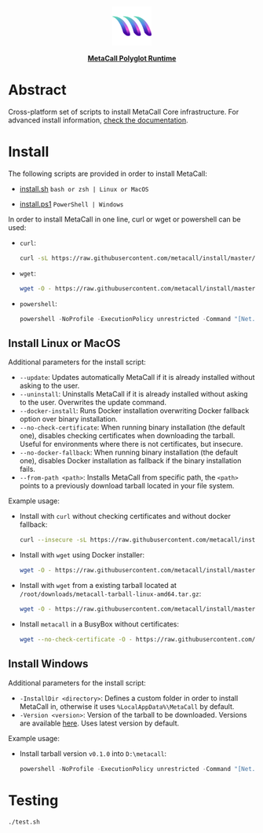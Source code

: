 <div align="center">
  <a href="https://metacall.io" target="_blank"><img src="https://raw.githubusercontent.com/metacall/core/develop/deploy/images/logo.png" alt="METACALL" style="max-width:100%; margin: 0 auto;" width="80" height="80">
  <p><b>MetaCall Polyglot Runtime</b></p></a>
</div>

# Abstract

Cross-platform set of scripts to install MetaCall Core infrastructure. For advanced install information, [check the documentation](https://github.com/metacall/core/blob/develop/docs/README.md#41-installation).

# Install

The following scripts are provided in order to install MetaCall:
- [install.sh](https://raw.githubusercontent.com/metacall/install/master/install.sh) `bash or zsh | Linux or MacOS`

- [install.ps1](https://raw.githubusercontent.com/metacall/install/master/install.ps1) `PowerShell | Windows`

In order to install MetaCall in one line, curl or wget or powershell can be used:
- `curl`:
  ```sh
  curl -sL https://raw.githubusercontent.com/metacall/install/master/install.sh | sh
  ```
- `wget`:
  ```sh
  wget -O - https://raw.githubusercontent.com/metacall/install/master/install.sh | sh
  ```
- `powershell`:
  ```powershell
  powershell -NoProfile -ExecutionPolicy unrestricted -Command "[Net.ServicePointManager]::SecurityProtocol = [Net.SecurityProtocolType]::Tls12; &([scriptblock]::Create((Invoke-WebRequest -UseBasicParsing 'https://raw.githubusercontent.com/metacall/install/master/install.ps1')))"
  ```

## Install Linux or MacOS

Additional parameters for the install script:

- `--update`: Updates automatically MetaCall if it is already installed without asking to the user.
- `--uninstall`: Uninstalls MetaCall if it is already installed without asking to the user. Overwrites the update command.
- `--docker-install`: Runs Docker installation overwriting Docker fallback option over binary installation.
- `--no-check-certificate`: When running binary installation (the default one), disables checking certificates when downloading the tarball. Useful for environments where there is not certificates, but insecure.
- `--no-docker-fallback`: When running binary installation (the default one), disables Docker installation as fallback if the binary installation fails.
- `--from-path <path>`: Installs MetaCall from specific path, the `<path>` points to a previously download tarball located in your file system.

Example usage:

- Install with `curl` without checking certificates and without docker fallback:
  ```sh
  curl --insecure -sL https://raw.githubusercontent.com/metacall/install/master/install.sh | sh -s -- --no-check-certificate --no-docker-fallback
  ```

- Install with `wget` using Docker installer:
  ```sh
  wget -O - https://raw.githubusercontent.com/metacall/install/master/install.sh | sh -s -- --docker-install
  ```

- Install with `wget` from a existing tarball located at `/root/downloads/metacall-tarball-linux-amd64.tar.gz`:
  ```sh
  wget -O - https://raw.githubusercontent.com/metacall/install/master/install.sh | sh -s -- --from-path /root/downloads/metacall-tarball-linux-amd64.tar.gz
  ```

- Install `metacall` in a BusyBox without certificates:
  ```sh
  wget --no-check-certificate -O - https://raw.githubusercontent.com/metacall/install/master/install.sh | sh -s -- --no-check-certificate
  ```

## Install Windows

Additional parameters for the install script:

- `-InstallDir <directory>`: Defines a custom folder in order to install MetaCall in, otherwise it uses `%LocalAppData%\MetaCall` by default.
- `-Version <version>`: Version of the tarball to be downloaded. Versions are available [here](https://github.com/metacall/distributable-windows/releases). Uses latest version by default.

Example usage:

- Install tarball version `v0.1.0` into `D:\metacall`:
  ```powershell
  powershell -NoProfile -ExecutionPolicy unrestricted -Command "[Net.ServicePointManager]::SecurityProtocol = [Net.SecurityProtocolType]::Tls12; &([scriptblock]::Create((Invoke-WebRequest -UseBasicParsing 'https://raw.githubusercontent.com/metacall/install/master/install.ps1'))) -InstallDir 'D:\metacall' -Version '0.1.0'"
  ```

# Testing

```sh
./test.sh
```
